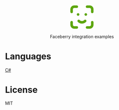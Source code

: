 <p align="center"><img width="15%" src="docs/logo.png" /></p>
<p align="center">Faceberry integration examples</p>

# Languages
[C#](csharp)

# License
MIT

